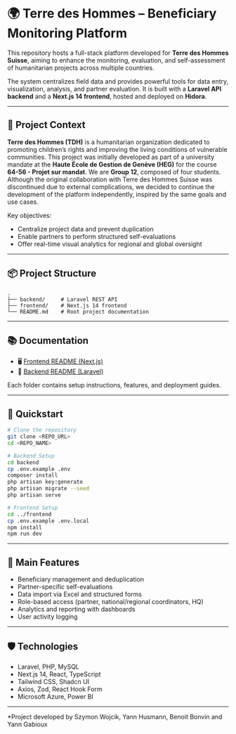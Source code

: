 # 🌍 Terre des Hommes – Beneficiary Monitoring Platform

This repository hosts a full-stack platform developed for **Terre des Hommes Suisse**, aiming to enhance the monitoring, evaluation, and self-assessment of humanitarian projects across multiple countries.

The system centralizes field data and provides powerful tools for data entry, visualization, analysis, and partner evaluation. It is built with a **Laravel API backend** and a **Next.js 14 frontend**, hosted and deployed on **Hidora**.

---

## 🧭 Project Context

**Terre des Hommes (TDH)** is a humanitarian organization dedicated to promoting children’s rights and improving the living conditions of vulnerable communities.
This project was initially developed as part of a university mandate at the **Haute École de Gestion de Genève (HEG)** for the course **64-56 - Projet sur mandat**.
We are **Group 12**, composed of four students. Although the original collaboration with Terre des Hommes Suisse was discontinued due to external complications, we decided to continue the development of the platform independently, inspired by the same goals and use cases.

Key objectives:

- Centralize project data and prevent duplication
- Enable partners to perform structured self-evaluations
- Offer real-time visual analytics for regional and global oversight

---

## 📦 Project Structure

```
.
├── backend/     # Laravel REST API
├── frontend/    # Next.js 14 frontend
└── README.md    # Root project documentation
```

---

## 📚 Documentation

- 🖥️ [Frontend README (Next.js)](./frontend/README.md)
- 🔧 [Backend README (Laravel)](./backend/README.md)

Each folder contains setup instructions, features, and deployment guides.

---

## 🚀 Quickstart

```bash
# Clone the repository
git clone <REPO_URL>
cd <REPO_NAME>

# Backend Setup
cd backend
cp .env.example .env
composer install
php artisan key:generate
php artisan migrate --seed
php artisan serve

# Frontend Setup
cd ../frontend
cp .env.example .env.local
npm install
npm run dev
```

---

## 🎯 Main Features

- Beneficiary management and deduplication
- Partner-specific self-evaluations
- Data import via Excel and structured forms
- Role-based access (partner, national/regional coordinators, HQ)
- Analytics and reporting with dashboards
- User activity logging

---

## 🛡️ Technologies

- Laravel, PHP, MySQL
- Next.js 14, React, TypeScript
- Tailwind CSS, Shadcn UI
- Axios, Zod, React Hook Form
- Microsoft Azure, Power BI

---

*Project developed by Szymon Wojcik, Yann Husmann, Benoit Bonvin and Yann Gabioux